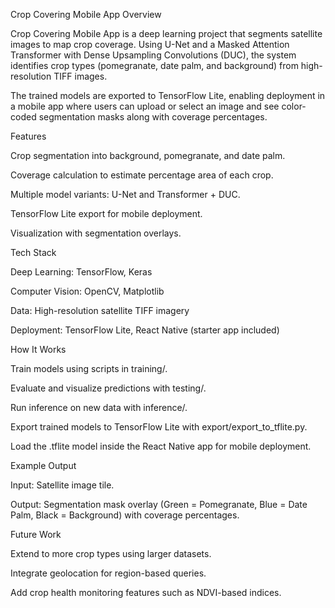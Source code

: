 Crop Covering Mobile App
Overview

Crop Covering Mobile App is a deep learning project that segments satellite images to map crop coverage. Using U-Net and a Masked Attention Transformer with Dense Upsampling Convolutions (DUC), the system identifies crop types (pomegranate, date palm, and background) from high-resolution TIFF images.

The trained models are exported to TensorFlow Lite, enabling deployment in a mobile app where users can upload or select an image and see color-coded segmentation masks along with coverage percentages.

Features

Crop segmentation into background, pomegranate, and date palm.

Coverage calculation to estimate percentage area of each crop.

Multiple model variants: U-Net and Transformer + DUC.

TensorFlow Lite export for mobile deployment.

Visualization with segmentation overlays.

Tech Stack

Deep Learning: TensorFlow, Keras

Computer Vision: OpenCV, Matplotlib

Data: High-resolution satellite TIFF imagery

Deployment: TensorFlow Lite, React Native (starter app included)


How It Works

Train models using scripts in training/.

Evaluate and visualize predictions with testing/.

Run inference on new data with inference/.

Export trained models to TensorFlow Lite with export/export_to_tflite.py.

Load the .tflite model inside the React Native app for mobile deployment.

Example Output

Input: Satellite image tile.

Output: Segmentation mask overlay (Green = Pomegranate, Blue = Date Palm, Black = Background) with coverage percentages.

Future Work

Extend to more crop types using larger datasets.

Integrate geolocation for region-based queries.

Add crop health monitoring features such as NDVI-based indices.
